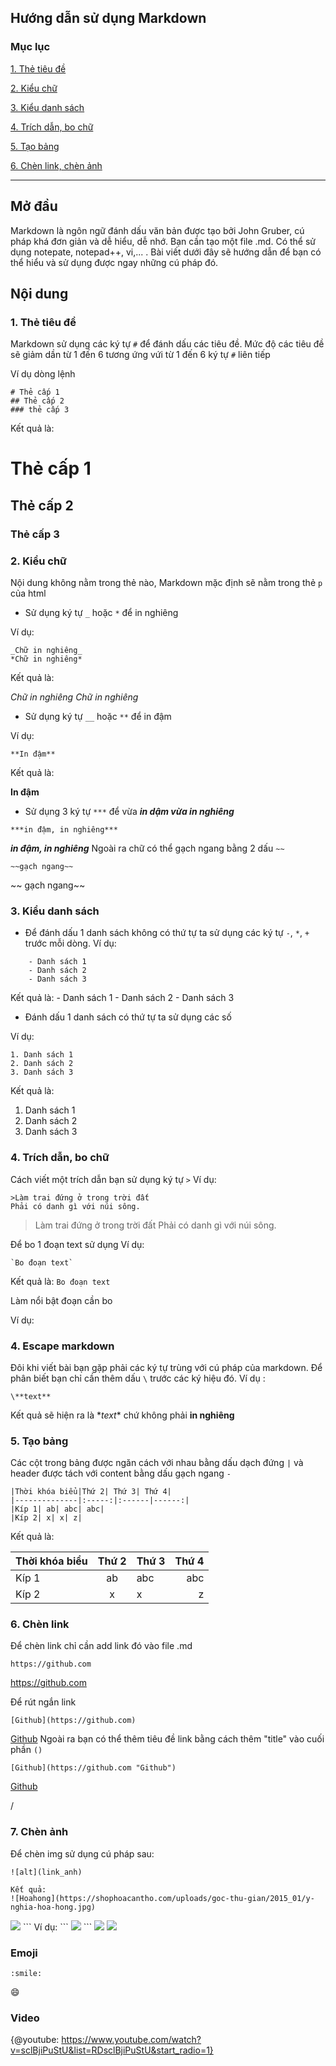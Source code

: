 ## Hướng dẫn sử dụng Markdown 
### Mục lục
[1. Thẻ tiêu đề](#thetieude)

[2. Kiểu chữ](#kieuchu)

[3. Kiểu danh sách](#kieudanhsach)

[4. Trích dẫn, bo chữ](#trichdan,bochu)

[5. Tạo bảng](#taobang)

[6. Chèn link, chèn ảnh](#chenlink,chenanh)
*********************************
## Mở đầu
Markdown là ngôn ngữ đánh dấu văn bản được tạo bởi John Gruber,
cú pháp khá đơn giản và dễ hiểu, dễ nhớ.
Bạn cần tạo một file .md. Có thể sử dụng notepate, notepad++, vi,...
. Bài viết dưới đây sẽ hướng dẫn để bạn có thể hiểu và sử dụng được ngay những cú pháp đó.

## Nội dung
<a name="thetieude"></a>
### 1. Thẻ tiêu đề
Markdown sử dụng các ký tự `#` để đánh dấu các tiêu đề. Mức độ các tiêu đề sẽ giảm dần từ 1 đến 6 tương ứng vứi từ 1 đến 6 ký tự `#` liên tiếp 

Ví dụ dòng lệnh 
```
# Thẻ cấp 1
## Thẻ cấp 2 
### thẻ cấp 3
```

Kết quả là:
# Thẻ cấp 1
## Thẻ cấp 2 
### Thẻ cấp 3
<a name="kieuchu"></a>
### 2. Kiểu chữ
Nội dung không nằm trong thẻ nào, Markdown mặc định sẽ nằm trong thẻ `p` của html
- Sử dụng ký tự `_` hoặc `*` để in nghiêng

Ví dụ: 
```
_Chữ in nghiêng_
*Chữ in nghiêng*
```

Kết quả là:

_Chữ in nghiêng_
*Chữ in nghiêng*
- Sử dụng ký tự `__` hoặc `**` để in đậm

Ví dụ:

`**In đậm**`

Kết quả là:

**In đậm**

- Sử dụng 3 ký tự `***` để vừa ***in dậm vừa in nghiêng***
```
***in đậm, in nghiêng***
```
***in đậm, in nghiêng***
Ngoài ra chữ có thể gạch ngang bằng 2 dấu `~~`
```
~~gạch ngang~~
```
~~ gạch ngang~~
<a name="kieudanhsach"></a>
### 3. Kiểu danh sách
- Để đánh dấu 1 danh sách không có thứ tự ta sử dụng các ký tự `-`, `*`, `+` trước mỗi dòng.
Ví dụ: 
```
	- Danh sách 1
	- Danh sách 2
	- Danh sách 3
```
	
Kết quả là:
	- Danh sách 1
	- Danh sách 2
	- Danh sách 3
- Đánh dấu 1 danh sách có thứ tự ta sử dụng các số

Ví dụ: 
```
1. Danh sách 1
2. Danh sách 2
3. Danh sách 3
```
Kết quả là:
1. Danh sách 1
2. Danh sách 2
3. Danh sách 3
<a name="trichdan,bochu"></a>
### 4. Trích dẫn, bo chữ
Cách viết một trích dẫn bạn sử dụng ký tự `>`
Ví dụ: 
```
>Làm trai đứng ở trong trời đất
Phải có danh gì với núi sông.
```
>Làm trai đứng ở trong trời đất
Phải có danh gì với núi sông.


Để bo 1 đoạn text sử dụng 
Ví dụ: 
```
`Bo đoạn text`
```
Kết quả là:
`Bo đoạn text`

Làm nổi bật đoạn cần bo

Ví dụ:

### 4. Escape markdown 
Đôi khi viết bài bạn gặp phải các ký tự trùng với cú pháp của markdown.
Để phân biết bạn chỉ cần thêm dấu `\` trước các ký hiệu đó.
Ví dụ :
```
\**text**
```
Kết quả sẽ hiện ra là \**text** chứ không phải **in nghiêng**
<a name="taobang"></a>
### 5. Tạo bảng
Các cột trong bảng được ngăn cách với nhau bằng dấu dạch đứng `|` 
và header được tách với content bằng dấu gạch ngang `-`

```
|Thời khóa biểu|Thứ 2| Thứ 3| Thứ 4|
|--------------|:-----:|:------|------:|
|Kíp 1| ab| abc| abc|
|Kíp 2| x| x| z|
```

Kết quả là:

|Thời khóa biểu|Thứ 2| Thứ 3| Thứ 4|
|--------------|:-----:|:------|------:|
|Kíp 1| ab| abc| abc|
|Kíp 2| x| x| z|

<a name ="chenlink"></a>
### 6. Chèn link
Để chèn link chỉ cần add link đó vào file .md
```
https://github.com
```
https://github.com

Để rút ngắn link 
```
[Github](https://github.com)
```
[Github](https://github.com)
Ngoài ra bạn có thể thêm tiêu đề link bằng cách thêm "title" vào cuối phần `()`
```
[Github](https://github.com "Github")
```
[Github](https://github.com "Github")

<a name="chenanh">/</a>
### 7. Chèn ảnh
Để chèn img sử dụng cú pháp sau:
```
![alt](link_anh)

Kết quả:
![Hoahong](https://shophoacantho.com/uploads/goc-thu-gian/2015_01/y-nghia-hoa-hong.jpg)

```
<img src="link_anh">
```
Ví dụ:
```
<img src="https://imgur.com/jShh2oP">
```
<img src="https://imgur.com/jShh2oP">
<img src="https://imgur.com/a/0Thrbfe">

### Emoji 
```
:smile:
```
:smile:

### Video 

{@youtube: https://www.youtube.com/watch?v=sclBjiPuStU&list=RDsclBjiPuStU&start_radio=1}

